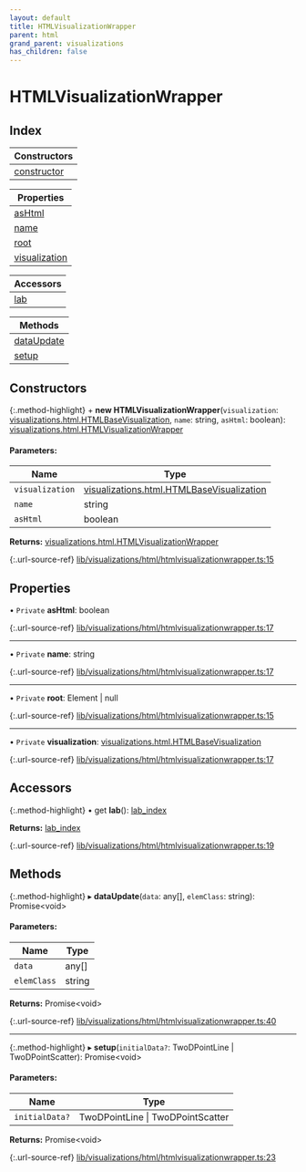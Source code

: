 ```yaml
---
layout: default
title: HTMLVisualizationWrapper
parent: html
grand_parent: visualizations
has_children: false
---
```


# HTMLVisualizationWrapper

## Index

| Constructors |
|-----------|
| [constructor](#constructor) |

| Properties |
|-----------|
| [asHtml](#ashtml) |
| [name](#name) |
| [root](#root) |
| [visualization](#visualization) |

| Accessors |
|-----------|
| [lab](#lab) |

| Methods |
|-----------|
| [dataUpdate](#dataupdate) |
| [setup](#setup) |

## Constructors

{:.method-highlight}
\+ **new HTMLVisualizationWrapper**(`visualization`: [visualizations.html.HTMLBaseVisualization](../visualizations_html_htmlbasevisualization), `name`: string, `asHtml`: boolean): [visualizations.html.HTMLVisualizationWrapper](../visualizations_html_htmlvisualizationwrapper)

#### Parameters:

Name | Type |
------ | ------ |
`visualization` | [visualizations.html.HTMLBaseVisualization](../visualizations_html_htmlbasevisualization) |
`name` | string |
`asHtml` | boolean |

**Returns:** [visualizations.html.HTMLVisualizationWrapper](../visualizations_html_htmlvisualizationwrapper)

{:.url-source-ref}
[lib/visualizations/html/htmlvisualizationwrapper.ts:15](https://github.com/ascentcore/dataspot/blob/bdbcf73/lib/visualizations/html/htmlvisualizationwrapper.ts#L15)

## Properties

• `Private` **asHtml**: boolean

{:.url-source-ref}
[lib/visualizations/html/htmlvisualizationwrapper.ts:17](https://github.com/ascentcore/dataspot/blob/bdbcf73/lib/visualizations/html/htmlvisualizationwrapper.ts#L17)

___

• `Private` **name**: string

{:.url-source-ref}
[lib/visualizations/html/htmlvisualizationwrapper.ts:17](https://github.com/ascentcore/dataspot/blob/bdbcf73/lib/visualizations/html/htmlvisualizationwrapper.ts#L17)

___

• `Private` **root**: Element \| null

{:.url-source-ref}
[lib/visualizations/html/htmlvisualizationwrapper.ts:15](https://github.com/ascentcore/dataspot/blob/bdbcf73/lib/visualizations/html/htmlvisualizationwrapper.ts#L15)

___

• `Private` **visualization**: [visualizations.html.HTMLBaseVisualization](../visualizations_html_htmlbasevisualization)

{:.url-source-ref}
[lib/visualizations/html/htmlvisualizationwrapper.ts:17](https://github.com/ascentcore/dataspot/blob/bdbcf73/lib/visualizations/html/htmlvisualizationwrapper.ts#L17)

## Accessors

{:.method-highlight}
• get **lab**(): [lab\_index](../lab_index)

**Returns:** [lab\_index](../lab_index)

{:.url-source-ref}
[lib/visualizations/html/htmlvisualizationwrapper.ts:19](https://github.com/ascentcore/dataspot/blob/bdbcf73/lib/visualizations/html/htmlvisualizationwrapper.ts#L19)

## Methods

{:.method-highlight}
▸ **dataUpdate**(`data`: any[], `elemClass`: string): Promise\<void>

#### Parameters:

Name | Type |
------ | ------ |
`data` | any[] |
`elemClass` | string |

**Returns:** Promise\<void>

{:.url-source-ref}
[lib/visualizations/html/htmlvisualizationwrapper.ts:40](https://github.com/ascentcore/dataspot/blob/bdbcf73/lib/visualizations/html/htmlvisualizationwrapper.ts#L40)

___

{:.method-highlight}
▸ **setup**(`initialData?`: TwoDPointLine \| TwoDPointScatter): Promise\<void>

#### Parameters:

Name | Type |
------ | ------ |
`initialData?` | TwoDPointLine \| TwoDPointScatter |

**Returns:** Promise\<void>

{:.url-source-ref}
[lib/visualizations/html/htmlvisualizationwrapper.ts:23](https://github.com/ascentcore/dataspot/blob/bdbcf73/lib/visualizations/html/htmlvisualizationwrapper.ts#L23)
